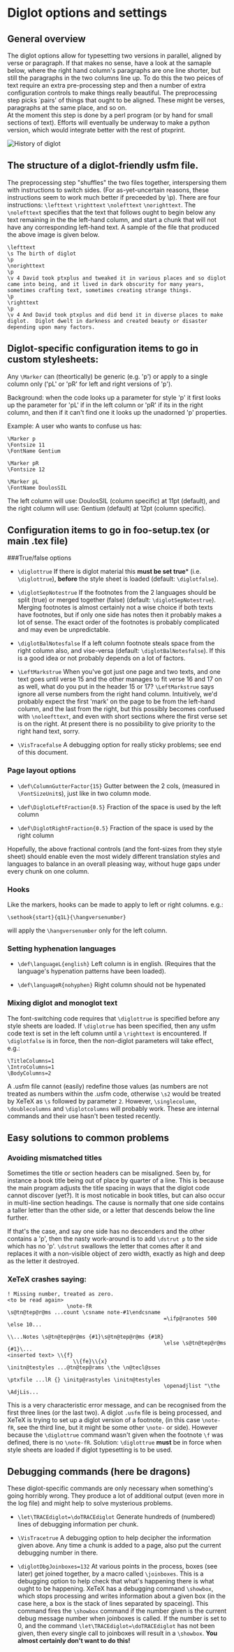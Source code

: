 # Diglot options and settings

## General overview
The diglot options allow for typesetting two versions in parallel, aligned by verse or paragraph. If that makes no sense, have a look at the samaple below, where the right hand column's paragraphs are one line shorter, but still the paragraphs in the two columns line up. To do this the two peices of text require an extra pre-processing step and then a number of extra configuration controls to make things really beautiful.
The preprocessing step picks `pairs' of things that ought to be aligned. These might be verses, paragraphs at the same  place, and so on.  
At the moment this step is done by a perl program (or by hand for small sections of text). Efforts will eventually be underway to make a python version, which would integrate better with the rest of ptxprint.

![History of diglot](../../examples/diglot/history.png  "An example.")

## The structure of a diglot-friendly usfm file.
The preprocessing step "shuffles" the two files together, interspersing them with instructions to switch sides. (For as-yet-uncertain reasons, these instructions seem to work much better if  preceeded by \p). There are four instructions:  ```\lefttext``` ```\righttext``` ```\nolefttext``` ```\norighttext```. The ```\nolefttext``` specifies that the text that follows ought to begin below any text remaining in the the left-hand column, and start a chunk that will not have any corresponding left-hand text.   A sample of the  file that produced the above image is given below. 
```
\lefttext
\s The birth of diglot 
\p
\norighttext
\p
\v 4 David took ptxplus and tweaked it in various places and so diglot came into being, and it lived in dark obscurity for many years, sometimes crafting text, sometimes creating strange things.
\p
\righttext
\p
\v 4 And David took ptxplus and did bend it in diverse places to make diglot.  Diglot dwelt in darkness and created beauty or disaster depending upon many factors.
```


## Diglot-specific configuration items to go in custom stylesheets:

Any ```\Marker```  can (theortically) be generic (e.g. 'p') or apply to a single column only ('pL' or 'pR' for left and right versions of 'p').

Background: when the code looks up a parameter for style 'p' it first looks up the parameter for 'pL' if in the left column or 'pR' if its in the right column, and then if it can't find one it looks up the unadorned 'p' properties.

  Example: A user who wants to confuse us has:
```
\Marker p
\Fontsize 11
\FontName Gentium

\Marker pR
\Fontsize 12

\Marker pL
\FontName DoulosSIL
```
The left column will use:
	DoulosSIL (column specific) at 11pt (default), 
and the right column will use:
	Gentium (default) at 12pt (column specific).



## Configuration items to go in foo-setup.tex (or main .tex file)

###True/false options

- ```\diglottrue```
If there is diglot material this **must be set true*** (i.e. ```\diglottrue```), **before** the style sheet is loaded (default: ```\diglotfalse```).

- ```\diglotSepNotestrue```
If the footnotes from the 2 languages should be split (true) or merged together (false) (default: ```\diglotSepNotestrue```). Merging footnotes is almost certainly not a wise choice if both texts have footnotes, but if only one side has notes then it probably makes a lot of sense. The exact order of the footnotes is probably complicated and may even be unpredictable.

- ```\diglotBalNotesfalse```
If a left column footnote steals space from the right column also, and vise-versa (default: ```\diglotBalNotesfalse```). If this is a good idea or not probably depends on a lot of factors. 

- ```\LeftMarkstrue```
When you've got just one page and two texts, and one text goes until verse 15  and the other manages to fit verse 16 and 17 on as well, what do you put in the header 15 or 17?  ```\LeftMarkstrue``` says ignore all verse numbers from the right hand column. Intuitively, we'd probably expect the first 'mark' on the page to be from the left-hand column, and the last  from the right, but this possibly becomes confused with ```\noleefttext```, and even with short sections where the first verse set is on the right. At present there is no possibility to give priority to the right hand text, sorry.

- ```\VisTracefalse``` 
A debugging option for really sticky problems; see end of this document.

### Page layout options
- ```\def\ColumnGutterFactor{15}``` 
Gutter between the 2 cols, (measured in ```\FontSizeUnit```s), just like in two column mode.

-  ```\def\DiglotLeftFraction{0.5}``` 
Fraction of the space is used by the left column

-  ```\def\DiglotRightFraction{0.5}``` 
Fraction of the space is used by the right column 

Hopefully, the  above fractional controls (and the font-sizes from they style sheet) should enable even the most widely different translation styles and languages to balance in an overall pleasing way, without huge gaps under every
chunk on one column.

### Hooks
Like the markers, hooks can be made to apply to left or right columns. e.g.:
```
\sethook{start}{q1L}{\hangversenumber}
```
will apply the ```\hangversenumber``` only for the left column.

### Setting hyphenation languages

- ```\def\languageL{english}```
  Left column is in english. (Requires that the language's hypenation patterns have been loaded).

- ```\def\languageR{nohyphen}``` 
  Right column should not be hypenated


### Mixing diglot and monoglot text

The font-switching code requires that ```\diglottrue``` is specified before 
any style sheets are loaded. 
If ```\diglotrue``` has been specified, then any usfm code text is set in the left column until a ```\righttext``` is encountered. 
If ```\diglotfalse``` is in force, then the non-diglot parameters will take effect, e.g.:
```
\TitleColumns=1 
\IntroColumns=1  
\BodyColumns=2
```
A .usfm file cannot (easily) redefine those values (as numbers are not treated as numbers within the .usfm code, otherwise ```\s2``` would be treated by XeTeX as ```\s``` followed by 
parameter ```2```. However, ```\singlecolumn```, ```\doublecolumns``` and ```\diglotcolumns``` will probably work. These are internal commands and their use hasn't been tested recently. 

## Easy solutions to common problems

### Avoiding mismatched titles
Sometimes the title or section headers can be misaligned. Seen by, for instance a book title being out of place by quarter of a line.  This is because the main program adjusts the title spacing in ways that the diglot code cannot discover (yet?). It is most noticable in book titles, but can also occur in multi-line section headings. The cause is normally that one side contains a taller letter than the other side, or a letter that descends below the line further. 

If that's the case, and say one side has no descenders and the other contains a 'p', then the nasty work-around is to add ```\dstrut p``` to the side which has no 'p'. ```\dstrut```  swallows the letter that comes after it and replaces it with a non-visible object of zero width, exactly as high and deep as the letter it destroyed. 

### XeTeX crashes saying:
```
! Missing number, treated as zero.
<to be read again> 
                   \note-fR 
\s@tn@tep@r@ms ...count \csname note-#1\endcsname 
                                                  =\ifp@ranotes 500 \else 10...

\\...Notes \s@tn@tep@r@ms {#1}\s@tn@tep@r@ms {#1R}
                                                  \else \s@tn@tep@r@ms {#1}\...
<inserted text> \\{f}
                     \\{fe}\\{x}
\initn@testyles ...@tn@tep@rams \the \n@tecl@sses 
                                                  
\ptxfile ...lR {} \initp@rastyles \initn@testyles 
                                                  \openadjlist "\the \AdjLis...
``` 
This is a very characteristic error message, and can be recognised from the first three lines (or the last two). A diglot ```.usfm``` file is being processed, and XeTeX  is trying to set up a diglot version of a footnote,  (in this case ```\note-fR```, see the third line, but it might be some other ```\note-``` or side).
However because the ```\diglottrue``` command wasn't given when the footnote ```\f``` was defined, there is no ```\note-fR```. Solution: ```\diglottrue``` **must**  be in force when style sheets are 
loaded if diglot typesetting is to be used.

## Debugging commands (here be dragons)

These diglot-specific  commands are only necessary when something's going horribly wrong. They produce a lot of additional output (even more in the log file) and might help to solve mysterious problems. 

- ```\let\TRACEdiglot=\doTRACEdiglot``` 
Generate hundreds of (numbered) lines of debugging information per chunk.

- ```\VisTracetrue``` 
A debugging option to help decipher the information given above. Any time a chunk is added to a page, also put the current debugging number in there.

- ```\diglotDbgJoinboxes=132```
At various points in the process, boxes (see later) get joined together, by a macro called ```\joinboxes```. This is a debugging option to help check that what's happening there is what ought to be happening.  XeTeX has a debugging command ```\showbox```, which stops processing and writes information about a given box (in the case here, a box is the stack of lines separated by spaceing).  This command fires the ```\showbox```  command if the number given is the current debug message number when joinboxes is called.  If the number is set to 0, and the command ```\let\TRACEdiglot=\doTRACEdiglot``` has not been given, then every single call to joinboxes will result in a ```\showbox```.  **You almost certainly don't want to do this!** 

